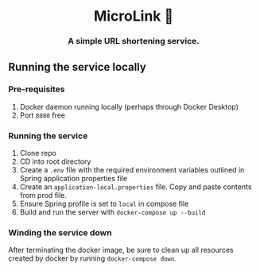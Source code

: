 <div align="center">

# MicroLink 🔗


### A simple URL shortening service.

</div>

## Running the service locally

### Pre-requisites
1. Docker daemon running locally (perhaps through Docker Desktop)
2. Port `8080` free

### Running the service
1. Clone repo
2. CD into root directory
3. Create a `.env` file with the required environment variables outlined in Spring application properties file
4. Create an `application-local.properties` file. Copy and paste contents from prod file.
5. Ensure Spring profile is set to `local` in compose file
6. Build and run the server with `docker-compose up --build`

### Winding the service down
After terminating the docker image, be sure to clean up all resources created by docker by running `docker-compose down`.

